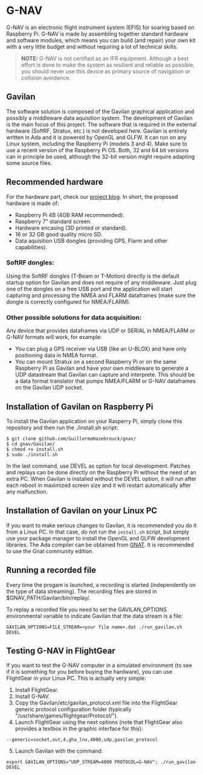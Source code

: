 # G-NAV
G-NAV is an electronic flight instrument system (EFIS) for soaring based on Raspberry Pi. G-NAV is made by assembling together standard hardware and software modules, which means you can build (and repair) your own kit with a very little budget and without requiring a lot of technical skills.

> **NOTE:** G-NAV is not certified as an IFR equipment. Although a best effort is done to make the system as resilient and reliable as possible, you should never use this device as primary source of navigation or collision avoidance.

## Gavilan
The software solution is composed of the Gavilan graphical application and possibly a middleware data aquisition system.
The development of Gavilan is the main focus of this project. The software that is required in the external hardware (SoftRF, Stratux, etc.) is not developed here.
Gavilan is entirely written in Ada and it is powered by OpenGL and GLFW. It can run on any Linux system, including the Raspberry Pi (models 3 and 4).
Make sure to use a recent version of the Raspberry Pi OS. Both, 32 and 64 bit versions can in principle be used, although the 32-bit version might require adapting some source files.

## Recommended hardware
For the hardware part, check our [project blog](https://sites.google.com/view/thegavilanproject/main).
In short, the proposed hardware is made of:
- Raspberry Pi 4B (4GB RAM recommended).
- Raspberry 7" standard screen.
- Hardware encasing (3D printed or standard).
- 16 or 32 GB good quality micro SD.
- Data aquisition USB dongles (providing GPS, Flarm and other capabilities).

### SoftRF dongles:
Using the SoftRF dongles (T-Beam or T-Motion) directly is the default startup option for Gavilan and does not require of any middleware. Just plug one of the dongles on a free USB port and the application will start capturing and processing the NMEA and FLARM dataframes (make sure the dongle is correctly configured for NMEA/FLARM).

### Other possible solutions for data acquisition:
Any device that provides dataframes via UDP or SERIAL in NMEA/FLARM or G-NAV formats will work, for example:
- You can plug a GPS receiver via USB (like an U-BLOX) and have only positioning data in NMEA format.
- You can mount Stratux on a second Raspberry Pi or on the same Raspberry Pi as Gavilan and have your own middleware to generate a UDP datastream that Gavilan can capture and interprete. This should be a data format translator that pumps NMEA/FLARM or G-NAV dataframes on the Gavilan UDP socket.

## Installation of Gavilan on Raspberry Pi
To install the Gavilan application on your Rasperry Pi, simply clone this repository and then run the ./install.sh script:
```
$ git clone github.com/GuillermoHazebrouck/gnav/
$ cd gnav/Gavilan/
$ chmod +x install.sh
$ sudo ./install.sh
```
In the last command, use DEVEL as option for local development. Patches and replays can be done directly on the Raspberry Pi without the need of an extra PC.
When Gavilan is installed without the DEVEL option, it will run after each reboot in maximized screen size and it will restart automatically after any malfunction.

## Installation of Gavilan on your Linux PC
If you want to make serious changes to Gavilan, it is recommended you do it from a Linux PC. In that case, do not run the `install.sh` script, but simply use your package manager to install the OpenGL and GLFW development libraries. The Ada compiler can be obtained from [GNAT](https://www.adacore.com/download). It is recommended to use the Gnat community edition.

## Running a recorded file
Every time the progam is launched, a recording is started (independently on the type of data streaming). The recording files are stored in $GNAV_PATH/Gavilan/bin/replay/.

To replay a recorded file you need to set the GAVILAN_OPTIONS environmental variable to indicate Gavilan that the data stream is a file:
```
GAVILAN_OPTIONS=FILE_STREAM=<your file name>.dat ./run_gavilan.sh DEVEL
```

## Testing G-NAV in FlightGear

If you want to test the G-NAV computer in a simulated environment (to see if it is something for you before buying the hardware), you can use FlightGear in your Linux PC. This is actually very simple:

1. Install FlightGear.
2. Install G-NAV.
3. Copy the Gavilan/etc/gavilan_protocol.xml file into the FlightGear generic protocol configuration folder (typically "/usr/share/games/flightgear/Protocol/").
4. Launch FlightGear using the next options (note that FlightGear also provides a textbox in the graphic interface for this):
```
--generic=socket,out,4,gha_lnx,4000,udp,gavilan_protocol
```
5. Launch Gavilan with the command:
```
export GAVILAN_OPTIONS="UDP_STREAM=4000 PROTOCOL=G-NAV"; ./run_gavilan DEVEL
```

